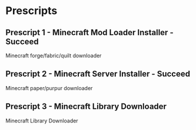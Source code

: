 # Prescripts

## Prescript 1 - Minecraft Mod Loader Installer - Succeed
Minecraft forge/fabric/quilt downloader

## Prescript 2 - Minecraft Server Installer - Succeed
Minecraft paper/purpur downloader

## Prescript 3 - Minecraft Library Downloader
Minecraft Library Downloader

